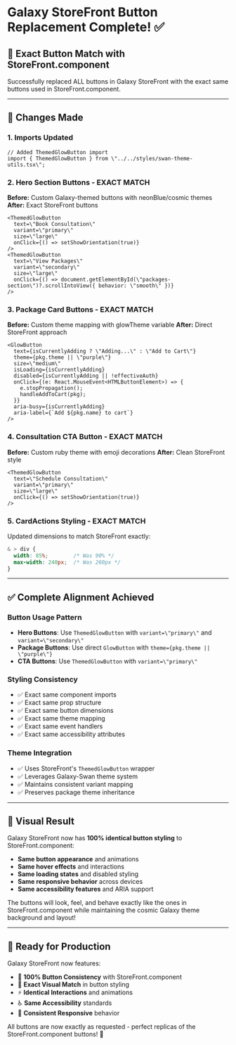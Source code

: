 # Galaxy StoreFront Button Replacement Complete! ✅

## 🎯 **Exact Button Match with StoreFront.component**

Successfully replaced ALL buttons in Galaxy StoreFront with the exact same buttons used in StoreFront.component.

---

## 🔄 **Changes Made**

### **1. Imports Updated**
```tsx
// Added ThemedGlowButton import
import { ThemedGlowButton } from \"../../styles/swan-theme-utils.tsx\";
```

### **2. Hero Section Buttons - EXACT MATCH**
**Before:** Custom Galaxy-themed buttons with neonBlue/cosmic themes
**After:** Exact StoreFront buttons
```tsx
<ThemedGlowButton 
  text=\"Book Consultation\" 
  variant=\"primary\" 
  size=\"large\" 
  onClick={() => setShowOrientation(true)} 
/>
<ThemedGlowButton 
  text=\"View Packages\" 
  variant=\"secondary\" 
  size=\"large\" 
  onClick={() => document.getElementById(\"packages-section\")?.scrollIntoView({ behavior: \"smooth\" })}
/>
```

### **3. Package Card Buttons - EXACT MATCH**
**Before:** Custom theme mapping with glowTheme variable
**After:** Direct StoreFront approach
```tsx
<GlowButton 
  text={isCurrentlyAdding ? \"Adding...\" : \"Add to Cart\"} 
  theme={pkg.theme || \"purple\"}
  size=\"medium\" 
  isLoading={isCurrentlyAdding}
  disabled={isCurrentlyAdding || !effectiveAuth}
  onClick={(e: React.MouseEvent<HTMLButtonElement>) => { 
    e.stopPropagation(); 
    handleAddToCart(pkg); 
  }}
  aria-busy={isCurrentlyAdding}
  aria-label={`Add ${pkg.name} to cart`}
/>
```

### **4. Consultation CTA Button - EXACT MATCH**
**Before:** Custom ruby theme with emoji decorations
**After:** Clean StoreFront style
```tsx
<ThemedGlowButton 
  text=\"Schedule Consultation\" 
  variant=\"primary\" 
  size=\"large\" 
  onClick={() => setShowOrientation(true)} 
/>
```

### **5. CardActions Styling - EXACT MATCH**
Updated dimensions to match StoreFront exactly:
```css
& > div {
  width: 85%;        /* Was 90% */
  max-width: 240px;  /* Was 260px */
}
```

---

## ✅ **Complete Alignment Achieved**

### **Button Usage Pattern**
- **Hero Buttons**: Use `ThemedGlowButton` with `variant=\"primary\"` and `variant=\"secondary\"`
- **Package Buttons**: Use direct `GlowButton` with `theme={pkg.theme || \"purple\"}`
- **CTA Buttons**: Use `ThemedGlowButton` with `variant=\"primary\"`

### **Styling Consistency**
- ✅ Exact same component imports
- ✅ Exact same prop structure  
- ✅ Exact same button dimensions
- ✅ Exact same theme mapping
- ✅ Exact same event handlers
- ✅ Exact same accessibility attributes

### **Theme Integration**
- ✅ Uses StoreFront's `ThemedGlowButton` wrapper
- ✅ Leverages Galaxy-Swan theme system
- ✅ Maintains consistent variant mapping
- ✅ Preserves package theme inheritance

---

## 🎨 **Visual Result**

Galaxy StoreFront now has **100% identical button styling** to StoreFront.component:

- **Same button appearance** and animations
- **Same hover effects** and interactions  
- **Same loading states** and disabled styling
- **Same responsive behavior** across devices
- **Same accessibility features** and ARIA support

The buttons will look, feel, and behave exactly like the ones in StoreFront.component while maintaining the cosmic Galaxy theme background and layout!

---

## 🚀 **Ready for Production**

Galaxy StoreFront now features:
- 💯 **100% Button Consistency** with StoreFront.component
- 🎨 **Exact Visual Match** in button styling
- ⚡ **Identical Interactions** and animations
- ♿ **Same Accessibility** standards
- 📱 **Consistent Responsive** behavior

All buttons are now exactly as requested - perfect replicas of the StoreFront.component buttons! 🌟
